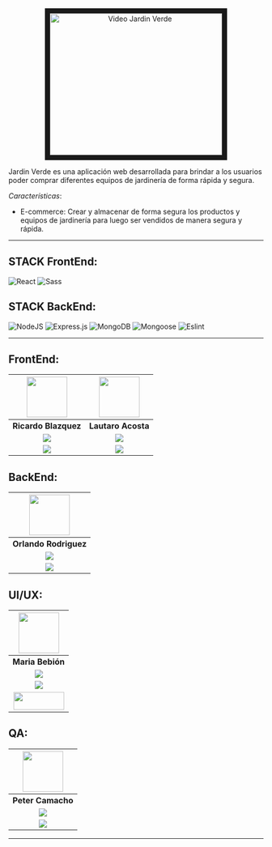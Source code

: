 <div align="center">
  <a href="https://www.youtube.com/watch?v=0cwjsJU4vAI">
    <img src="https://i.postimg.cc/64hSCrS9/IMGJARDIN.png" alt="Video Jardin Verde" width="340" height="280" border="10" />
  </a>
</div>

Jardin Verde es una aplicación web desarrollada para brindar a los usuarios poder comprar diferentes equipos de jardinería de forma rápida y segura.

*Características*:

- E-commerce:
 Crear y almacenar de forma segura los productos y equipos de jardinería para luego ser vendidos de manera segura y rápida.

<hr/>

## STACK FrontEnd:

![React](https://img.shields.io/badge/React-149eca?style=for-the-badge&logo=react&logoColor=fff) ![Sass](https://img.shields.io/badge/Sass-CC6699?style=for-the-badge&logo=sass&logoColor=white)

## STACK BackEnd:

![NodeJS](https://img.shields.io/badge/Node.js-6DA55F?style=for-the-badge&logo=Node.js&logoColor=white) ![Express.js](https://img.shields.io/badge/Express.js-%23404d59.svg?style=for-the-badge&logo=Express&logoColor=%2361DAFB) ![MongoDB](https://img.shields.io/badge/MongoDB-%234ea94b.svg?style=for-the-badge&logo=MongoDB&logoColor=white) ![Mongoose](https://img.shields.io/badge/Mongoose-%2320232a.svg?style=for-the-badge&logo=Mongoose&logoColor=%%2361DAFB) ![Eslint](https://img.shields.io/badge/EsLint-4B32C3?style=for-the-badge&logo=Eslint&logoColor=fff)

<hr/>

## FrontEnd: 

| <img src="https://ca.slack-edge.com/T02KS88FB0E-U0661ESLPGU-ea230c6ebb3e-512" width=80 /> | <img src="https://i.postimg.cc/fb2KdMDK/Whats-App-Image-2023-12-22-at-7-30-00-PM.jpg" width=80 /> | 
|:-:|:-:|
| **Ricardo Blazquez** | **Lautaro Acosta** | <!---Github-->
| <a href="https://github.com/RRicardoBlazquez"><img src="https://img.shields.io/badge/github-%23121011.svg?&style=for-the-badge&logo=github&logoColor=white"/></a> | <a href="https://github.com/Lauto22"><img src="https://img.shields.io/badge/github-%23121011.svg?&style=for-the-badge&logo=github&logoColor=white"/></a> |<!---LinkedIn-->
| <a href="https://www.linkedin.com/in/ricardo-blazquez-desarrollorwebfullstack/"><img src="https://img.shields.io/badge/linkedin%20-%230077B5.svg?&style=for-the-badge&logo=linkedin&logoColor=white"/> | <a href="https://www.linkedin.com/in/lautaronacosta/"><img src="https://img.shields.io/badge/linkedin%20-%230077B5.svg?&style=for-the-badge&logo=linkedin&logoColor=white"/></a> |

## BackEnd:

| <img src="https://avatars.githubusercontent.com/u/22499448?v=4" width=80/> |
|:-:|
| **Orlando Rodriguez** |
| <a href="https://github.com/orlandogvk"><img src="https://img.shields.io/badge/github-%23121011.svg?&style=for-the-badge&logo=github&logoColor=white"/></a> |
| <a href="https://www.linkedin.com/in/orlandogavik/"><img src="https://img.shields.io/badge/linkedin%20-%230077B5.svg?&style=for-the-badge&logo=linkedin&logoColor=white"/> |

## UI/UX:
| <img src="https://ca.slack-edge.com/T02KS88FB0E-U05MJG5QCHL-6ca9ca31d47a-512" width=80 /> 
|:-:|
| **Maria Bebión** |
| <a href="https://github.com/MariaABebion"><img src="https://img.shields.io/badge/github-%23121011.svg?&style=for-the-badge&logo=github&logoColor=white"/></a> |
| <a href="https://www.linkedin.com/in/maria-bebion-85a6038a/"><img src="https://img.shields.io/badge/linkedin%20-%230077B5.svg?&style=for-the-badge&logo=linkedin&logoColor=white"/> |
| <a href="https://www.figma.com/file/GLVnUm73GBxUHTngxMQhpd/ProyectoNoCountry?type=design&node-id=1-3&mode=design&t=2kNHf7BCnFkJgxn9-0"><img src="https://www.pixartprinting.it/blog/wp-content/uploads/2022/12/figma_logo.png" width="100" height="35"/> |

## QA:
| <img src="https://ca.slack-edge.com/T02KS88FB0E-U063PNZDCQ4-5e34f4584cb7-512" width=80 /> 
|:-:|
| **Peter Camacho** |
| <a href="https://github.com/Petercafe"><img src="https://img.shields.io/badge/github-%23121011.svg?&style=for-the-badge&logo=github&logoColor=white"/></a> |
| <a href="https://www.figma.com/file/GLVnUm73GBxUHTngxMQhpd/ProyectoNoCountry?type=design&node-id=1-3&mode=design&t=A60ZLpdVSbEa1oFb-0"><img src="https://www.pixartprinting.it/blog/wp-content/uploads/2022/12/figma_logo.png"> |

 <hr/>
